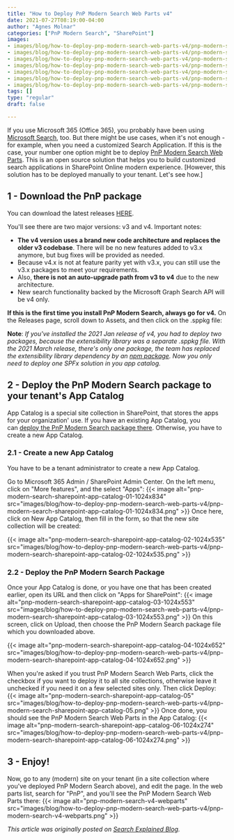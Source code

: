 ```yaml
---
title: "How to Deploy PnP Modern Search Web Parts v4"
date: 2021-07-27T08:19:00-04:00
author: "Agnes Molnar"
categories: ["PnP Modern Search", "SharePoint"]
images:
- images/blog/how-to-deploy-pnp-modern-search-web-parts-v4/pnp-modern-search-sharepoint-app-catalog-01-1024x834.png
- images/blog/how-to-deploy-pnp-modern-search-web-parts-v4/pnp-modern-search-sharepoint-app-catalog-02-1024x535.png
- images/blog/how-to-deploy-pnp-modern-search-web-parts-v4/pnp-modern-search-sharepoint-app-catalog-03-1024x553.png
- images/blog/how-to-deploy-pnp-modern-search-web-parts-v4/pnp-modern-search-sharepoint-app-catalog-04-1024x652.png
- images/blog/how-to-deploy-pnp-modern-search-web-parts-v4/pnp-modern-search-sharepoint-app-catalog-05.png
- images/blog/how-to-deploy-pnp-modern-search-web-parts-v4/pnp-modern-search-sharepoint-app-catalog-06-1024x274.png
- images/blog/how-to-deploy-pnp-modern-search-web-parts-v4/pnp-modern-search-v4-webparts.png
tags: []
type: "regular"
draft: false

---
```


If you use Microsoft 365 (Office 365), you probably have been using
[Microsoft Search](https://searchexplained.com/microsoft-search/), too.
But there might be use cases, when it's not enough - for example, when
you need a customized Search Application. If this is the case, your
number one option might be to deploy [PnP Modern Search Web
Parts](https://github.com/microsoft-search/pnp-modern-search). This is
an open source solution that helps you to build customized search
applications in SharePoint Online modern experience.
[However, this solution has to be deployed manually to your tenant.
Let's see how.]
## 1 - Download the PnP package


You can download the latest releases
[HERE](https://github.com/microsoft-search/pnp-modern-search/releases/).


You'll see there are two major versions: v3 and v4. Important notes:


-   **The v4 version uses a brand new code architecture and replaces the
    older v3 codebase**. There will be no new features added to v3.x
    anymore, but bug fixes will be provided as needed.
-   Because v4.x is not at feature parity yet with v3.x, you can still
    use the v3.x packages to meet your requirements.
-   Also, **there is not an auto-upgrade path from v3 to v4** due to the
    new architecture.
-   New search functionality backed by the Microsoft Graph Search API
    will be v4 only.

**If this is the first time you install PnP Modern Search, always go for
v4.**
On the Releases page, scroll down to Assets, and then click on the
.sppkg file:



**Note**: *If you've installed the 2021 Jan release of v4, you had to
deploy two packages, because the extensibility library was a separate
.sppkg file. With the 2021 March release, there's only one package, the
team has replaced the extensibility library dependency by an [npm
package](https://www.npmjs.com/package/@pnp/modern-search-extensibility).
Now you only need to deploy one SPFx solution in you app catalog.*
## 2 - Deploy the PnP Modern Search package to your tenant's App Catalog 

App Catalog is a special site collection in SharePoint, that stores the
apps for your organization' use. If you have an existing App Catalog,
you can [deploy the PnP Modern Search package
there](https://searchexplained.com/deploy-pnp-modern-search-web-parts-sharepoint-online/#deploy-pnp).
Otherwise, you have to create a new App Catalog.

### 2.1 - Create a new App Catalog 

You have to be a tenant administrator to create a new App Catalog.

Go to Microsoft 365 Admin / SharePoint Admin Center. On the left menu,
click on "More features", and the select "Apps":
{{< image alt="pnp-modern-search-sharepoint-app-catalog-01-1024x834" src="images/blog/how-to-deploy-pnp-modern-search-web-parts-v4/pnp-modern-search-sharepoint-app-catalog-01-1024x834.png" >}}
Once here, click on New App Catalog, then fill in the form, so that the
new site collection will be created:
 

{{< image alt="pnp-modern-search-sharepoint-app-catalog-02-1024x535" src="images/blog/how-to-deploy-pnp-modern-search-web-parts-v4/pnp-modern-search-sharepoint-app-catalog-02-1024x535.png" >}}

### 2.2 - Deploy the PnP Modern Search Package 

Once your App Catalog is done, or you have one that has been created
earlier, open its URL and then click on "Apps for SharePoint":
{{< image alt="pnp-modern-search-sharepoint-app-catalog-03-1024x553" src="images/blog/how-to-deploy-pnp-modern-search-web-parts-v4/pnp-modern-search-sharepoint-app-catalog-03-1024x553.png" >}}
On this screen, click on Upload, then choose the PnP Modern Search
package file which you downloaded above.

{{< image alt="pnp-modern-search-sharepoint-app-catalog-04-1024x652" src="images/blog/how-to-deploy-pnp-modern-search-web-parts-v4/pnp-modern-search-sharepoint-app-catalog-04-1024x652.png" >}}

When you're asked if you trust PnP Modern Search Web Parts, click the
checkbox if you want to deploy it to all site collections, otherwise
leave it unchecked if you need it on a few selected sites only. Then
click Deploy:
{{< image alt="pnp-modern-search-sharepoint-app-catalog-05" src="images/blog/how-to-deploy-pnp-modern-search-web-parts-v4/pnp-modern-search-sharepoint-app-catalog-05.png" >}}
Once done, you should see the PnP Modern Search Web Parts in the App
Catalog:
{{< image alt="pnp-modern-search-sharepoint-app-catalog-06-1024x274" src="images/blog/how-to-deploy-pnp-modern-search-web-parts-v4/pnp-modern-search-sharepoint-app-catalog-06-1024x274.png" >}}

## 3 - Enjoy! 

Now, go to any (modern) site on your tenant (in a site collection where
you've deployed PnP Modern Search above), and edit the page. In the web
parts list, search for "PnP", and you'll see the PnP Modern Search Web
Parts there:
{{< image alt="pnp-modern-search-v4-webparts" src="images/blog/how-to-deploy-pnp-modern-search-web-parts-v4/pnp-modern-search-v4-webparts.png" >}}


*This article was originally posted on [Search Explained
Blog](https://searchexplained.com/deploy-pnp-modern-search-web-parts-sharepoint-online/).*

